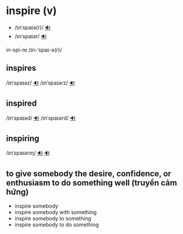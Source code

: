 # inspire (v)

- /ɪnˈspaɪə(r)/ [🔊](https://www.oxfordlearnersdictionaries.com/media/english/uk_pron/i/ins/inspi/inspire__gb_1.mp3)
- /ɪnˈspaɪər/ [🔊](https://www.oxfordlearnersdictionaries.com/media/english/us_pron/i/ins/inspi/inspire__us_4.mp3)

in-spi-re /ɪn-ˈspaɪ-ə(r)/

## inspires

/ɪnˈspaɪəz/ [🔊](https://www.oxfordlearnersdictionaries.com/media/english/uk_pron/i/ins/inspi/inspires__gb_1.mp3) /ɪnˈspaɪərz/ [🔊](https://www.oxfordlearnersdictionaries.com/media/english/us_pron/i/ins/inspi/inspires__us_1.mp3)

## inspired

/ɪnˈspaɪəd/ [🔊](https://www.oxfordlearnersdictionaries.com/media/english/uk_pron/i/ins/inspi/inspired__gb_1.mp3) /ɪnˈspaɪərd/ [🔊](https://www.oxfordlearnersdictionaries.com/media/english/us_pron/i/ins/inspi/inspired__us_1.mp3)

## inspiring

/ɪnˈspaɪərɪŋ/ [🔊](https://www.oxfordlearnersdictionaries.com/media/english/uk_pron/i/ins/inspi/inspiring__gb_1.mp3) [🔊](https://www.oxfordlearnersdictionaries.com/media/english/us_pron/i/ins/inspi/inspiring__us_1.mp3)

## to give somebody the desire, confidence, or enthusiasm to do something well (truyền cảm hứng)

- inspire somebody
- inspire somebody with something
- inspire somebody to something
- inspire somebody to do something